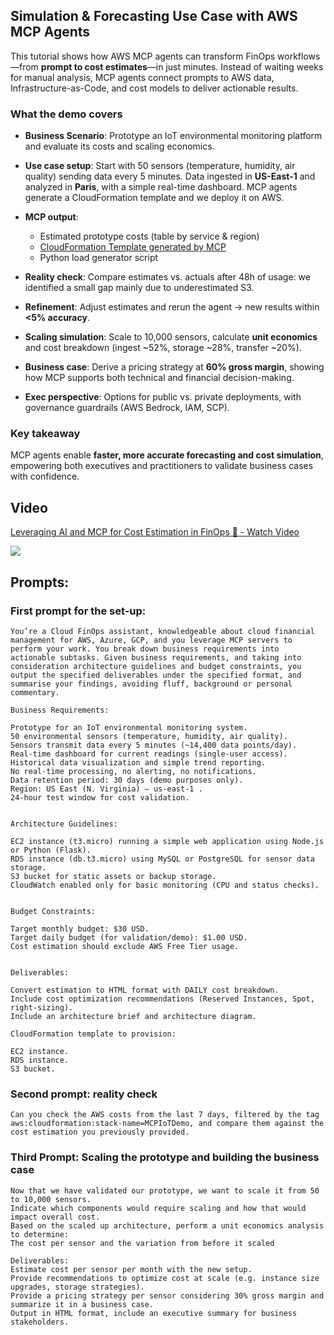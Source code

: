 ## Simulation & Forecasting Use Case with AWS MCP Agents

This tutorial shows how AWS MCP agents can transform FinOps workflows—from **prompt to cost estimates**—in just minutes. Instead of waiting weeks for manual analysis, MCP agents connect prompts to AWS data, Infrastructure-as-Code, and cost models to deliver actionable results.



### What the demo covers
- **Business Scenario**: Prototype an IoT environmental monitoring platform and evaluate its costs and scaling economics.  

- **Use case setup**: Start with 50 sensors (temperature, humidity, air quality) sending data every 5 minutes. Data ingested in **US-East-1** and analyzed in **Paris**, with a simple real-time dashboard. MCP agents generate a CloudFormation template and we deploy it on AWS.  

- **MCP output**:
  - Estimated prototype costs (table by service & region)  
  - [CloudFormation Template generated by MCP](https://drive.google.com/file/d/1RRjqzQ_X1mkqJLfNOyUc0psP7r4B0s2C/view?usp=drive_link)  
  - Python load generator script  
  
- **Reality check**: Compare estimates vs. actuals after 48h of usage: we identified a small gap mainly due to underestimated S3.  

- **Refinement**: Adjust estimates and rerun the agent → new results within **<5% accuracy**.  

- **Scaling simulation**: Scale to 10,000 sensors, calculate **unit economics** and cost breakdown (ingest ~52%, storage ~28%, transfer ~20%).  

- **Business case**: Derive a pricing strategy at **60% gross margin**, showing how MCP supports both technical and financial decision-making.  

- **Exec perspective**: Options for public vs. private deployments, with governance guardrails (AWS Bedrock, IAM, SCP).

  

### Key takeaway
MCP agents enable **faster, more accurate forecasting and cost simulation**, empowering both executives and practitioners to validate business cases with confidence.



## Video

<div>
    <a href="https://www.loom.com/share/4c35a817a91543ea8763e8b55bf1d0ef">
      <p>Leveraging AI and MCP for Cost Estimation in FinOps 🚀 - Watch Video</p>
    </a>
    <a href="https://www.loom.com/share/4c35a817a91543ea8763e8b55bf1d0ef">
      <img style="max-width:300px;" src="https://cdn.loom.com/sessions/thumbnails/4c35a817a91543ea8763e8b55bf1d0ef-38dabc9ea8fd7869-full-play.gif">
    </a>
  </div>




## Prompts:

### First prompt for the set-up:

```
You’re a Cloud FinOps assistant, knowledgeable about cloud financial management for AWS, Azure, GCP, and you leverage MCP servers to perform your work. You break down business requirements into actionable subtasks. Given business requirements, and taking into consideration architecture guidelines and budget constraints, you output the specified deliverables under the specified format, and summarise your findings, avoiding fluff, background or personal commentary.

Business Requirements:

Prototype for an IoT environmental monitoring system.
50 environmental sensors (temperature, humidity, air quality).
Sensors transmit data every 5 minutes (~14,400 data points/day).
Real-time dashboard for current readings (single-user access).
Historical data visualization and simple trend reporting.
No real-time processing, no alerting, no notifications.
Data retention period: 30 days (demo purposes only).
Region: US East (N. Virginia) – us-east-1 .
24-hour test window for cost validation.


Architecture Guidelines:

EC2 instance (t3.micro) running a simple web application using Node.js or Python (Flask).
RDS instance (db.t3.micro) using MySQL or PostgreSQL for sensor data storage.
S3 bucket for static assets or backup storage.
CloudWatch enabled only for basic monitoring (CPU and status checks).


Budget Constraints:

Target monthly budget: $30 USD.
Target daily budget (for validation/demo): $1.00 USD.
Cost estimation should exclude AWS Free Tier usage.


Deliverables:

Convert estimation to HTML format with DAILY cost breakdown.
Include cost optimization recommendations (Reserved Instances, Spot, right-sizing).
Include an architecture brief and architecture diagram.

CloudFormation template to provision:

EC2 instance.
RDS instance.
S3 bucket.

```



### Second prompt: reality check

```
Can you check the AWS costs from the last 7 days, filtered by the tag aws:cloudformation:stack-name=MCPIoTDemo, and compare them against the cost estimation you previously provided.
```



### Third Prompt: Scaling the prototype and building the business case

```
Now that we have validated our prototype, we want to scale it from 50 to 10,000 sensors.
Indicate which components would require scaling and how that would impact overall cost.
Based on the scaled up architecture, perform a unit economics analysis to determine:
The cost per sensor and the variation from before it scaled

Deliverables:
Estimate cost per sensor per month with the new setup.
Provide recommendations to optimize cost at scale (e.g. instance size upgrades, storage strategies).
Provide a pricing strategy per sensor considering 30% gross margin and summarize it in a business case.
Output in HTML format, include an executive summary for business stakeholders.
```

